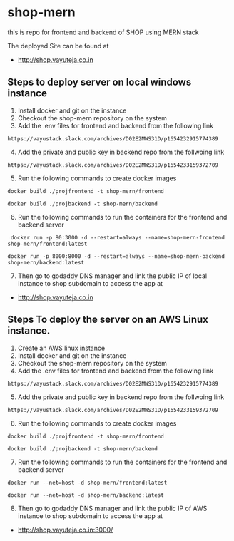 # shop-mern

this is repo for frontend and backend of SHOP using MERN stack


The deployed Site can be found at 

- http://shop.vayuteja.co.in

## Steps to deploy server on local windows instance

1. Install docker and git on the instance
2. Checkout the shop-mern repository on the system
3. Add the .env files for frontend and backend from the following link

```https://vayustack.slack.com/archives/D02E2MWS31D/p1654232915774389```

4. Add the private and public key in backend repo from the follwoing link

```https://vayustack.slack.com/archives/D02E2MWS31D/p1654233159372709```

5. Run the following commands to create docker images 

``` docker build ./projfrontend -t shop-mern/frontend ```

``` docker build ./projbackend -t shop-mern/backend ```

6. Run the following commands to run the containers for the frontend and backend server

```  docker run -p 80:3000 -d --restart=always --name=shop-mern-frontend shop-mern/frontend:latest ```

``` docker run -p 8000:8000 -d --restart=always --name=shop-mern-backend shop-mern/backend:latest ```

7. Then go to godaddy DNS manager and link the public IP of local instance to shop subdomain to access the app at 


- http://shop.vayuteja.co.in


## Steps To deploy the server on an AWS Linux instance.

1. Create an AWS linux instance
2. Install docker and git on the instance
3. Checkout the shop-mern repository on the system
4. Add the .env files for frontend and backend from the following link

```https://vayustack.slack.com/archives/D02E2MWS31D/p1654232915774389```

5. Add the private and public key in backend repo from the follwoing link

```https://vayustack.slack.com/archives/D02E2MWS31D/p1654233159372709```

6. Run the following commands to create docker images 

``` docker build ./projfrontend -t shop-mern/frontend ```

``` docker build ./projbackend -t shop-mern/backend ```

7. Run the following commands to run the containers for the frontend and backend server

``` docker run --net=host -d shop-mern/frontend:latest ```

``` docker run --net=host -d shop-mern/backend:latest ```

8. Then go to godaddy DNS manager and link the public IP of AWS instance to shop subdomain to access the app at 


- http://shop.vayuteja.co.in:3000/
